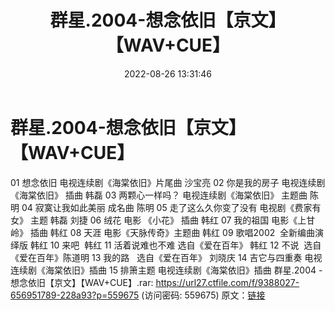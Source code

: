 ﻿---
title: 群星.2004-想念依旧【京文】【WAV+CUE】
date: 2022-08-26 13:31:46
categories: WAV车载音乐、镜像
tags: 华语中文
---
# 群星.2004-想念依旧【京文】【WAV+CUE】

01 想念依旧 电视连续剧《海棠依旧》片尾曲 沙宝亮
02 你是我的房子 电视连续剧《海棠依旧》 插曲 韩磊
03 两颗心一样吗？ 电视连续剧《海棠依旧》 主题曲 陈明
04 寂寞让我如此美丽 成名曲 陈明
05 走了这么久你变了没有 电视剧《费家有女》 主题 韩磊 刘捷
06 绒花 电影 《小花》 插曲 韩红
07 我的祖国 电影《上甘岭》 插曲 韩红
08 天涯 电影《天脉传奇》主题曲 韩红
09 歌唱2002  全新编曲演绎版 韩红
10 来吧  韩红
11 活着说难也不难 选自《爱在百年》 韩红
12 不说  选自《爱在百年》陈道明
13 我的路   选自《爱在百年》 刘晓庆
14 吉它与四重奏 电视连续剧《海棠依旧》插曲
15 排箫主题 电视连续剧《海棠依旧》插曲
群星.2004 - 想念依旧【京文】【WAV+CUE】.rar: https://url27.ctfile.com/f/9388027-656951789-228a93?p=559675
(访问密码: 559675)
原文：[链接](https://blog.sina.com.cn/s/blog_1647c7e7601030z2i.html)